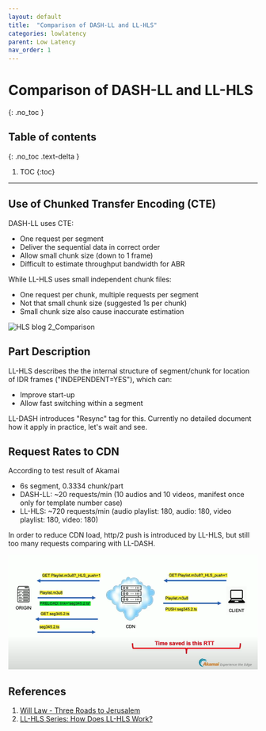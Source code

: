 ```yaml
---
layout: default
title:  "Comparison of DASH-LL and LL-HLS"
categories: lowlatency
parent: Low Latency
nav_order: 1
---
```


# Comparison of DASH-LL and LL-HLS
{: .no_toc }

## Table of contents
{: .no_toc .text-delta }

1. TOC
{:toc}

---



## Use of Chunked Transfer Encoding (CTE)

DASH-LL uses CTE:

- One request per segment
- Deliver the sequential data in correct order
- Allow small chunk size (down to 1 frame)
- Difficult to estimate throughput bandwidth for ABR 

While LL-HLS uses small independent chunk files:

- One request per chunk, multiple requests per segment
- Not that small chunk size (suggested 1s per chunk)
- Small chunk size also cause inaccurate estimation



![HLS blog 2_Comparison](https://www.theoplayer.com/hs-fs/hubfs/Blog/HLS%20blog%202_Comparison.png?width=660&name=HLS%20blog%202_Comparison.png)





## Part Description

LL-HLS describes the the internal structure of segment/chunk for location of IDR frames ("INDEPENDENT=YES"), which can:

- Improve start-up
- Allow fast switching within a segment

LL-DASH introduces "Resync" tag for this. Currently no detailed document how it apply in practice, let's wait and see.





##  Request Rates to CDN

According to test result of Akamai

- 6s segment, 0.3334 chunk/part
- DASH-LL: ~20 requests/min (10 audios and 10 videos, manifest once only for template number case)
- LL-HLS: ~720 requests/min (audio playlist: 180, audio: 180, video playlist: 180, video: 180)

In order to reduce CDN load, http/2 push is introduced by LL-HLS, but still too many requests comparing with LL-DASH.

![push-1](push-2.png)





## References

1. [Will Law - Three Roads to Jerusalem](https://www.youtube.com/watch?v=Col12gjnNlI)
2. [LL-HLS Series: How Does LL-HLS Work?](https://www.theoplayer.com/blog/how-does-ll-hls-work)

